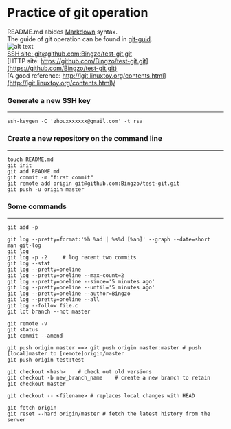 Practice of git operation
==================================
README.md abides [Markdown](https://github.com/adam-p/markdown-here/wiki/Markdown-Cheatsheet) syntax.<br />
The guide of git operation can be found in [git-guid](http://rogerdudler.github.io/git-guide/).<br />
![alt text](https://avatars0.githubusercontent.com/u/9919?v=2 "github")<br />
[SSH site: git@github.com:Bingzo/test-git.git](git@github.com:Bingzo/test-git.git)<br />
[HTTP site: https://github.com/Bingzo/test-git.git](https://github.com/Bingzo/test-git.git)<br />
[A good reference: http://igit.linuxtoy.org/contents.html](http://igit.linuxtoy.org/contents.html)/<br />

### Generate a new SSH key
----------------------------------
    ssh-keygen -C 'zhouxxxxxxx@gmail.com' -t rsa 

### Create a new repository on the command line
----------------------------------
    touch README.md
    git init
    git add README.md
    git commit -m "first commit"
    git remote add origin git@github.com:Bingzo/test-git.git
    git push -u origin master
### Some commands
----------------------------------
    git add -p

    git log --pretty=format:'%h %ad | %s%d [%an]' --graph --date=short
    man git-log
    git log
    git log -p -2     # log recent two commits
    git log --stat
    git log --pretty=oneline
    git log --pretty=oneline --max-count=2
    git log --pretty=oneline --since='5 minutes ago'
    git log --pretty=oneline --until='5 minutes ago'
    git log --pretty=oneline --author=Bingzo
    git log --pretty=oneline --all
    git log --follow file.c
    git lot branch --not master

    git remote -v
    git status
    git commit --amend

    git push origin master ==> git push origin master:master # push [local]master to [remote]origin/master
    git push origin test:test

    git checkout <hash>    # check out old versions
    git checkout -b new_branch_name    # create a new branch to retain
    git checkout master

    git checkout -- <filename> # replaces local changes with HEAD

    git fetch origin
    git reset --hard origin/master # fetch the latest history from the server

